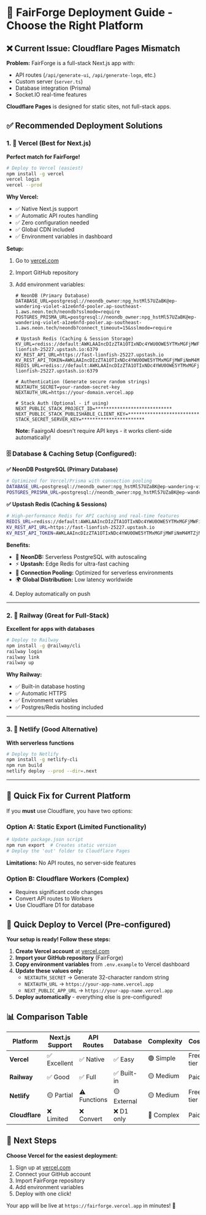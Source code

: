# 🚀 FairForge Deployment Guide - Choose the Right Platform

## ❌ Current Issue: Cloudflare Pages Mismatch
**Problem:** FairForge is a full-stack Next.js app with:
- API routes (`/api/generate-ui`, `/api/generate-logo`, etc.)
- Custom server (`server.ts`)
- Database integration (Prisma)
- Socket.IO real-time features

**Cloudflare Pages** is designed for static sites, not full-stack apps.

## ✅ Recommended Deployment Solutions

### 1. 🥇 **Vercel (Best for Next.js)**
**Perfect match for FairForge!**

```bash
# Deploy to Vercel (easiest)
npm install -g vercel
vercel login
vercel --prod
```

**Why Vercel:**
- ✅ Native Next.js support
- ✅ Automatic API routes handling
- ✅ Zero configuration needed
- ✅ Global CDN included
- ✅ Environment variables in dashboard

**Setup:**
1. Go to [vercel.com](https://vercel.com)
2. Import GitHub repository
3. Add environment variables:
   ```
   # NeonDB (Primary Database)
   DATABASE_URL=postgresql://neondb_owner:npg_hstMl57UZaBK@ep-wandering-violet-a1ze6nfd-pooler.ap-southeast-1.aws.neon.tech/neondb?sslmode=require
   POSTGRES_PRISMA_URL=postgresql://neondb_owner:npg_hstMl57UZaBK@ep-wandering-violet-a1ze6nfd-pooler.ap-southeast-1.aws.neon.tech/neondb?connect_timeout=15&sslmode=require
   
   # Upstash Redis (Caching & Session Storage)
   KV_URL=rediss://default:AWKLAAIncDIzZTA1OTIxNDc4YWU0OWE5YTMxMGFjMWFiNmM4MTZjM3AyMjUyMjc@fast-lionfish-25227.upstash.io:6379
   KV_REST_API_URL=https://fast-lionfish-25227.upstash.io
   KV_REST_API_TOKEN=AWKLAAIncDIzZTA1OTIxNDc4YWU0OWE5YTMxMGFjMWFiNmM4MTZjM3AyMjUyMjc
   REDIS_URL=rediss://default:AWKLAAIncDIzZTA1OTIxNDc4YWU0OWE5YTMxMGFjMWFiNmM4MTZjM3AyMjUyMjc@fast-lionfish-25227.upstash.io:6379
   
   # Authentication (Generate secure random strings)
   NEXTAUTH_SECRET=your-random-secret-key
   NEXTAUTH_URL=https://your-domain.vercel.app
   
   # Stack Auth (Optional - if using)
   NEXT_PUBLIC_STACK_PROJECT_ID=****************************
   NEXT_PUBLIC_STACK_PUBLISHABLE_CLIENT_KEY=****************************************
   STACK_SECRET_SERVER_KEY=***********************
   ```
   
   **Note:** FaairgoAI doesn't require API keys - it works client-side automatically!

### 🗄️ **Database & Caching Setup (Configured):**

**✅ NeonDB PostgreSQL (Primary Database)**
```bash
# Optimized for Vercel/Prisma with connection pooling
DATABASE_URL=postgresql://neondb_owner:npg_hstMl57UZaBK@ep-wandering-violet-a1ze6nfd-pooler.ap-southeast-1.aws.neon.tech/neondb?sslmode=require
POSTGRES_PRISMA_URL=postgresql://neondb_owner:npg_hstMl57UZaBK@ep-wandering-violet-a1ze6nfd-pooler.ap-southeast-1.aws.neon.tech/neondb?connect_timeout=15&sslmode=require
```

**✅ Upstash Redis (Caching & Sessions)**
```bash
# High-performance Redis for API caching and real-time features
REDIS_URL=rediss://default:AWKLAAIncDIzZTA1OTIxNDc4YWU0OWE5YTMxMGFjMWFiNmM4MTZjM3AyMjUyMjc@fast-lionfish-25227.upstash.io:6379
KV_REST_API_URL=https://fast-lionfish-25227.upstash.io
KV_REST_API_TOKEN=AWKLAAIncDIzZTA1OTIxNDc4YWU0OWE5YTMxMGFjMWFiNmM4MTZjM3AyMjUyMjc
```

**Benefits:**
- 🚀 **NeonDB:** Serverless PostgreSQL with autoscaling
- ⚡ **Upstash:** Edge Redis for ultra-fast caching
- 🔄 **Connection Pooling:** Optimized for serverless environments
- 🌍 **Global Distribution:** Low latency worldwide
4. Deploy automatically on push

---

### 2. 🥈 **Railway (Great for Full-Stack)**
**Excellent for apps with databases**

```bash
# Deploy to Railway
npm install -g @railway/cli
railway login
railway link
railway up
```

**Why Railway:**
- ✅ Built-in database hosting
- ✅ Automatic HTTPS
- ✅ Environment variables
- ✅ Postgres/Redis hosting included

---

### 3. 🥉 **Netlify (Good Alternative)**
**With serverless functions**

```bash
# Deploy to Netlify
npm install -g netlify-cli
npm run build
netlify deploy --prod --dir=.next
```

---

## 🔧 Quick Fix for Current Platform

If you **must** use Cloudflare, you have two options:

### Option A: Static Export (Limited Functionality)
```bash
# Update package.json script
npm run export  # Creates static version
# Deploy the 'out' folder to Cloudflare Pages
```
**Limitations:** No API routes, no server-side features

### Option B: Cloudflare Workers (Complex)
- Requires significant code changes
- Convert API routes to Workers
- Use Cloudflare D1 for database

## 🎯 **Quick Deploy to Vercel (Pre-configured)**

**Your setup is ready! Follow these steps:**

1. **Create Vercel account** at [vercel.com](https://vercel.com)
2. **Import your GitHub repository** (FairForge)
3. **Copy environment variables** from `.env.example` to Vercel dashboard
4. **Update these values only:**
   - `NEXTAUTH_SECRET` → Generate 32-character random string
   - `NEXTAUTH_URL` → `https://your-app-name.vercel.app`
   - `NEXT_PUBLIC_APP_URL` → `https://your-app-name.vercel.app`
5. **Deploy automatically** - everything else is pre-configured!

## 📊 **Comparison Table**

| Platform | Next.js Support | API Routes | Database | Complexity | Cost |
|----------|----------------|------------|----------|------------|------|
| **Vercel** | ✅ Excellent | ✅ Native | ✅ Easy | 🟢 Simple | Free tier |
| **Railway** | ✅ Good | ✅ Full | ✅ Built-in | 🟡 Medium | Paid |
| **Netlify** | 🟡 Partial | ⚠️ Functions | 🟡 External | 🟡 Medium | Free tier |
| **Cloudflare** | ❌ Limited | ❌ Convert | ❌ D1 only | 🔴 Complex | Paid |

## 🔗 **Next Steps**

**Choose Vercel for the easiest deployment:**
1. Sign up at [vercel.com](https://vercel.com)
2. Connect your GitHub account
3. Import FairForge repository
4. Add environment variables
5. Deploy with one click!

Your app will be live at `https://fairforge.vercel.app` in minutes! 🎉
